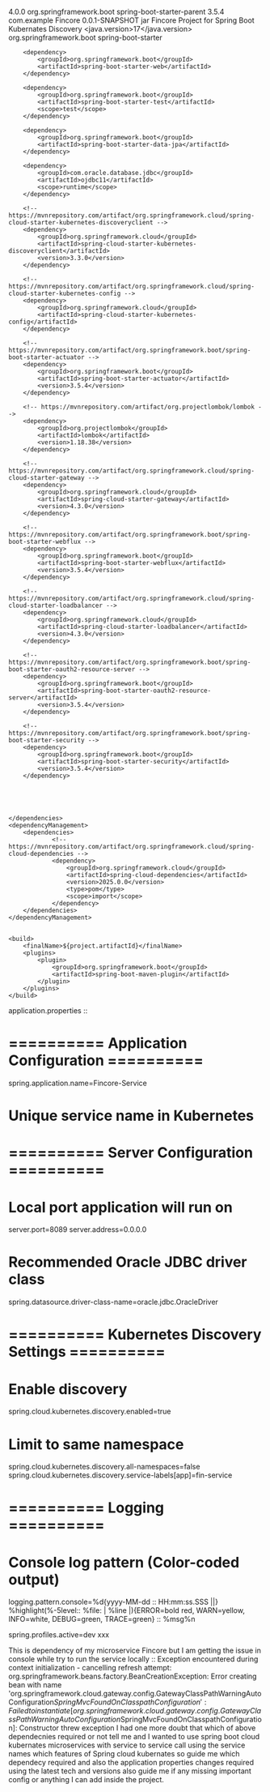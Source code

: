 <?xml version="1.0" encoding="UTF-8"?>
<project xmlns="http://maven.apache.org/POM/4.0.0" xmlns:xsi="http://www.w3.org/2001/XMLSchema-instance"
	xsi:schemaLocation="http://maven.apache.org/POM/4.0.0 https://maven.apache.org/xsd/maven-4.0.0.xsd">
	<modelVersion>4.0.0</modelVersion>
	<parent>
		<groupId>org.springframework.boot</groupId>
		<artifactId>spring-boot-starter-parent</artifactId>
		<version>3.5.4</version>
		<relativePath/> <!-- lookup parent from repository -->
	</parent>
	<groupId>com.example</groupId>
	<artifactId>Fincore</artifactId>
	<version>0.0.1-SNAPSHOT</version>
	<packaging>jar</packaging>
	<name>Fincore</name>
	<description>Project for Spring Boot Kubernates Discovery</description>
	<url/>
	<licenses>
		<license/>
	</licenses>
	<developers>
	</developers>
	<scm>
		<connection/>
		<developerConnection/>
		<tag/>
		<url/>
	</scm>
	<properties>
		<java.version>17</java.version>
	</properties>
	<dependencies>
		<dependency>
			<groupId>org.springframework.boot</groupId>
			<artifactId>spring-boot-starter</artifactId>
		</dependency>

		<dependency>
			<groupId>org.springframework.boot</groupId>
			<artifactId>spring-boot-starter-web</artifactId>
		</dependency>

		<dependency>
			<groupId>org.springframework.boot</groupId>
			<artifactId>spring-boot-starter-test</artifactId>
			<scope>test</scope>
		</dependency>

		<dependency>
			<groupId>org.springframework.boot</groupId>
			<artifactId>spring-boot-starter-data-jpa</artifactId>
		</dependency>

		<dependency>
			<groupId>com.oracle.database.jdbc</groupId>
			<artifactId>ojdbc11</artifactId>
			<scope>runtime</scope>
		</dependency>

		<!-- https://mvnrepository.com/artifact/org.springframework.cloud/spring-cloud-starter-kubernetes-discoveryclient -->
		<dependency>
			<groupId>org.springframework.cloud</groupId>
			<artifactId>spring-cloud-starter-kubernetes-discoveryclient</artifactId>
			<version>3.3.0</version>
		</dependency>

		<!-- https://mvnrepository.com/artifact/org.springframework.cloud/spring-cloud-starter-kubernetes-config -->
		<dependency>
			<groupId>org.springframework.cloud</groupId>
			<artifactId>spring-cloud-starter-kubernetes-config</artifactId>
		</dependency>

		<!-- https://mvnrepository.com/artifact/org.springframework.boot/spring-boot-starter-actuator -->
		<dependency>
			<groupId>org.springframework.boot</groupId>
			<artifactId>spring-boot-starter-actuator</artifactId>
			<version>3.5.4</version>
		</dependency>

		<!-- https://mvnrepository.com/artifact/org.projectlombok/lombok -->
		<dependency>
			<groupId>org.projectlombok</groupId>
			<artifactId>lombok</artifactId>
			<version>1.18.38</version>
		</dependency>

		<!-- https://mvnrepository.com/artifact/org.springframework.cloud/spring-cloud-starter-gateway -->
		<dependency>
			<groupId>org.springframework.cloud</groupId>
			<artifactId>spring-cloud-starter-gateway</artifactId>
			<version>4.3.0</version>
		</dependency>

		<!-- https://mvnrepository.com/artifact/org.springframework.boot/spring-boot-starter-webflux -->
		<dependency>
			<groupId>org.springframework.boot</groupId>
			<artifactId>spring-boot-starter-webflux</artifactId>
			<version>3.5.4</version>
		</dependency>

		<!-- https://mvnrepository.com/artifact/org.springframework.cloud/spring-cloud-starter-loadbalancer -->
		<dependency>
			<groupId>org.springframework.cloud</groupId>
			<artifactId>spring-cloud-starter-loadbalancer</artifactId>
			<version>4.3.0</version>
		</dependency>

		<!-- https://mvnrepository.com/artifact/org.springframework.boot/spring-boot-starter-oauth2-resource-server -->
		<dependency>
			<groupId>org.springframework.boot</groupId>
			<artifactId>spring-boot-starter-oauth2-resource-server</artifactId>
			<version>3.5.4</version>
		</dependency>

		<!-- https://mvnrepository.com/artifact/org.springframework.boot/spring-boot-starter-security -->
		<dependency>
			<groupId>org.springframework.boot</groupId>
			<artifactId>spring-boot-starter-security</artifactId>
			<version>3.5.4</version>
		</dependency>





	</dependencies>
	<dependencyManagement>
		<dependencies>
				<!-- https://mvnrepository.com/artifact/org.springframework.cloud/spring-cloud-dependencies -->
				<dependency>
					<groupId>org.springframework.cloud</groupId>
					<artifactId>spring-cloud-dependencies</artifactId>
					<version>2025.0.0</version>
					<type>pom</type>
					<scope>import</scope>
				</dependency>
		</dependencies>
	</dependencyManagement>


	<build>
		<finalName>${project.artifactId}</finalName>
		<plugins>
			<plugin>
				<groupId>org.springframework.boot</groupId>
				<artifactId>spring-boot-maven-plugin</artifactId>
			</plugin>
		</plugins>
	</build>

</project>

application.properties ::
# ========== Application Configuration ==========
spring.application.name=Fincore-Service
# Unique service name in Kubernetes

# ========== Server Configuration ==========
# Local port application will run on
server.port=8089
server.address=0.0.0.0

# Recommended Oracle JDBC driver class
spring.datasource.driver-class-name=oracle.jdbc.OracleDriver


# ========== Kubernetes Discovery Settings ==========
# Enable discovery
spring.cloud.kubernetes.discovery.enabled=true
# Limit to same namespace
spring.cloud.kubernetes.discovery.all-namespaces=false
spring.cloud.kubernetes.discovery.service-labels[app]=fin-service

# ========== Logging ==========
# Console log pattern (Color-coded output)
logging.pattern.console=%d{yyyy-MM-dd :: HH:mm:ss.SSS ||} %highlight(%-5level:: %file: | %line |){ERROR=bold red, WARN=yellow, INFO=white, DEBUG=green, TRACE=green} ::  %msg%n

spring.profiles.active=dev
xxx

This is dependency of my microservice Fincore but I am getting the issue in console while try to run the service locally ::
Exception encountered during context initialization - cancelling refresh attempt: org.springframework.beans.factory.BeanCreationException: Error creating bean with name 'org.springframework.cloud.gateway.config.GatewayClassPathWarningAutoConfiguration$SpringMvcFoundOnClasspathConfiguration': Failed to instantiate [org.springframework.cloud.gateway.config.GatewayClassPathWarningAutoConfiguration$SpringMvcFoundOnClasspathConfiguration]: Constructor threw exception
I had one more doubt that which of above dependecnies required or not tell me and I wanted to use spring boot cloud kubernates microservices with service to service call using the service names which features of Spring cloud kubernates so guide me which dependecy required and also the application properties changes required using the latest tech and versions also guide me if any missing important config or anything I can add inside the project.
